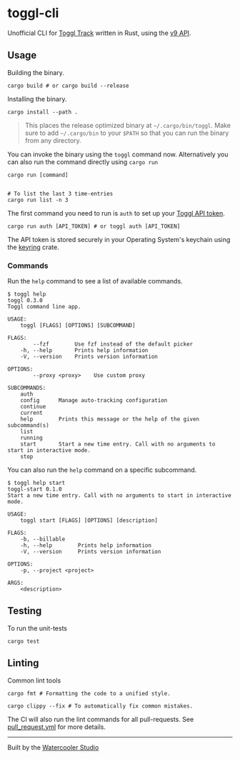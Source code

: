 # toggl-cli

Unofficial CLI for [Toggl Track](https://toggl.com/track/) written in Rust, using the [v9 API](https://developers.track.toggl.com/docs/).

## Usage

Building the binary.

```shell
cargo build # or cargo build --release
```

Installing the binary.

```shell
cargo install --path .
```

> This places the release optimized binary at `~/.cargo/bin/toggl`. Make sure to add `~/.cargo/bin` to your `$PATH` so that you can run the binary from any directory.

You can invoke the binary using the `toggl` command now. Alternatively you can also run the command directly using `cargo run`

```shell
cargo run [command]


# To list the last 3 time-entries
cargo run list -n 3
```

The first command you need to run is `auth` to set up your [Toggl API token](https://support.toggl.com/en/articles/3116844-where-is-my-api-token-located).

```shell
cargo run auth [API_TOKEN] # or toggl auth [API_TOKEN]
```

The API token is stored securely in your Operating System's keychain using the [keyring](https://crates.io/crates/keyring) crate.

### Commands

Run the `help` command to see a list of available commands.

```shell
$ toggl help
toggl 0.3.0
Toggl command line app.

USAGE:
    toggl [FLAGS] [OPTIONS] [SUBCOMMAND]

FLAGS:
        --fzf        Use fzf instead of the default picker
    -h, --help       Prints help information
    -V, --version    Prints version information

OPTIONS:
        --proxy <proxy>    Use custom proxy

SUBCOMMANDS:
    auth
    config      Manage auto-tracking configuration
    continue
    current
    help        Prints this message or the help of the given subcommand(s)
    list
    running
    start       Start a new time entry. Call with no arguments to start in interactive mode.
    stop
```

You can also run the `help` command on a specific subcommand.

```shell
$ toggl help start
toggl-start 0.1.0
Start a new time entry. Call with no arguments to start in interactive mode.

USAGE:
    toggl start [FLAGS] [OPTIONS] [description]

FLAGS:
    -b, --billable
    -h, --help        Prints help information
    -V, --version     Prints version information

OPTIONS:
    -p, --project <project>

ARGS:
    <description>
```

## Testing

To run the unit-tests

```shell
cargo test
```

## Linting

Common lint tools

```shell
cargo fmt # Formatting the code to a unified style.

cargo clippy --fix # To automatically fix common mistakes.
```

The CI will also run the lint commands for all pull-requests.
See [pull_request.yml](.github/workflows/pull_request.yml) for more details.

---

Built by the [Watercooler Studio](https://watercooler.studio/)
